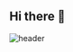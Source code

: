 ## Hi there 👋
![header](https://capsule-render.vercel.app/api?type=Rounded&color=pink&height=300&section=header&text=Good%20to%20see%20you%20%F0%9F%A4%97)
<!--
**ssummini/ssummini** is a ✨ _special_ ✨ repository because its `README.md` (this file) appears on your GitHub profile.

Here are some ideas to get you started:

- 🔭 I’m currently working on ...
- 🌱 I’m currently learning ...
- 👯 I’m looking to collaborate on ...
- 🤔 I’m looking for help with ...
- 💬 Ask me about ...
- 📫 How to reach me: ...
- 😄 Pronouns: ...
- ⚡ Fun fact: ...
-->

